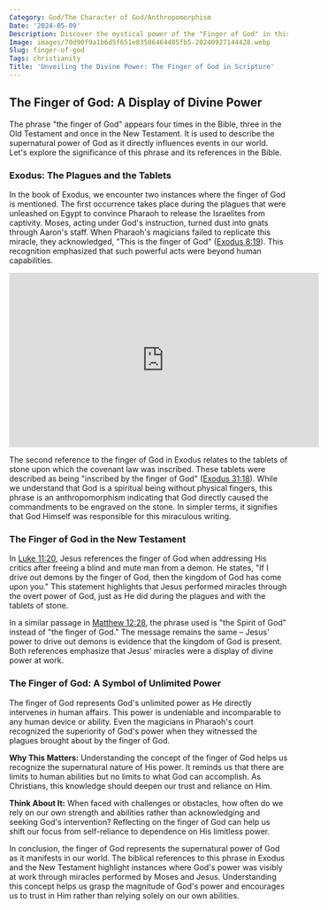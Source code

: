 ```yaml
---
Category: God/The Character of God/Anthropomorphism
Date: '2024-05-09'
Description: Discover the mystical power of the "Finger of God" in this intriguing article exploring its significance and symbolism. Uncover its ancient origins and modern interpretations.
Image: images/70d90f9a1b6d5f651e83586464405fb5-20240927144428.webp
Slug: finger-of-god
Tags: christianity
Title: 'Unveiling the Divine Power: The Finger of God in Scripture'
---
```


## The Finger of God: A Display of Divine Power

The phrase "the finger of God" appears four times in the Bible, three in the Old Testament and once in the New Testament. It is used to describe the supernatural power of God as it directly influences events in our world. Let's explore the significance of this phrase and its references in the Bible.

### Exodus: The Plagues and the Tablets

In the book of Exodus, we encounter two instances where the finger of God is mentioned. The first occurrence takes place during the plagues that were unleashed on Egypt to convince Pharaoh to release the Israelites from captivity. Moses, acting under God's instruction, turned dust into gnats through Aaron's staff. When Pharaoh's magicians failed to replicate this miracle, they acknowledged, "This is the finger of God" ([Exodus 8:19](https://www.bibleref.com/Exodus/8/Exodus-8-19.html)). This recognition emphasized that such powerful acts were beyond human capabilities.


<iframe width="560" height="315" src="https://www.youtube.com/embed/bfEQf8RNANQ" frameborder="0" allow="autoplay; encrypted-media" allowfullscreen></iframe>


The second reference to the finger of God in Exodus relates to the tablets of stone upon which the covenant law was inscribed. These tablets were described as being "inscribed by the finger of God" ([Exodus 31:18](https://www.bibleref.com/Exodus/31/Exodus-31-18.html)). While we understand that God is a spiritual being without physical fingers, this phrase is an anthropomorphism indicating that God directly caused the commandments to be engraved on the stone. In simpler terms, it signifies that God Himself was responsible for this miraculous writing.

### The Finger of God in the New Testament

In [Luke 11:20](https://www.bibleref.com/Luke/11/Luke-11-20.html), Jesus references the finger of God when addressing His critics after freeing a blind and mute man from a demon. He states, "If I drive out demons by the finger of God, then the kingdom of God has come upon you." This statement highlights that Jesus performed miracles through the overt power of God, just as He did during the plagues and with the tablets of stone.

In a similar passage in [Matthew 12:28](https://www.bibleref.com/Matthew/12/Matthew-12-28.html), the phrase used is "the Spirit of God" instead of "the finger of God." The message remains the same – Jesus' power to drive out demons is evidence that the kingdom of God is present. Both references emphasize that Jesus' miracles were a display of divine power at work.

### The Finger of God: A Symbol of Unlimited Power

The finger of God represents God's unlimited power as He directly intervenes in human affairs. This power is undeniable and incomparable to any human device or ability. Even the magicians in Pharaoh's court recognized the superiority of God's power when they witnessed the plagues brought about by the finger of God.

**Why This Matters:** Understanding the concept of the finger of God helps us recognize the supernatural nature of His power. It reminds us that there are limits to human abilities but no limits to what God can accomplish. As Christians, this knowledge should deepen our trust and reliance on Him.

**Think About It:** When faced with challenges or obstacles, how often do we rely on our own strength and abilities rather than acknowledging and seeking God's intervention? Reflecting on the finger of God can help us shift our focus from self-reliance to dependence on His limitless power.

In conclusion, the finger of God represents the supernatural power of God as it manifests in our world. The biblical references to this phrase in Exodus and the New Testament highlight instances where God's power was visibly at work through miracles performed by Moses and Jesus. Understanding this concept helps us grasp the magnitude of God's power and encourages us to trust in Him rather than relying solely on our own abilities.